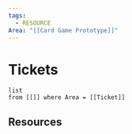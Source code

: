 ```yaml
---
tags:
  - RESOURCE
Area: "[[Card Game Prototype]]"
---
```


# Tickets
```dataview
list
from [[]] where Area = [[Ticket]]
```

## Resources
